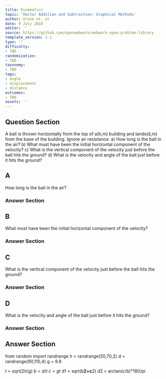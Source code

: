 ```yaml
---
title: Kinematics
topic: 'Vector Addition and Subtraction: Graphical Methods'
author: Urone et. al
date: 9 July 2018
editor: ''
source: https://github.com/openwebwork/webwork-open-problem-library
template_version: 1.1
type: ''
difficulty:
- TBD
randomization:
- TBD
taxonomy:
- TBD
tags:
- angle
- displacement
- distance
outcomes:
- TBD
assets: ''
---
```


## Question Section 

A ball is thrown horizontally from the top of a(h,m) building and lands(d,m) from the base of the building. Ignore air resistance.
a) How long is the ball in the air?
b) What must have been the initial horizontal component of the velocity?
c) What is the vertical component of the velocity just before the ball hits the ground?
d) What is the velocity and angle of the ball just before it hits the ground?

## A
How long is the ball in the air?
### Answer Section
## B
What must have been the initial horizontal component of the velocity?
### Answer Section
## C
What is the vertical component of the velocity just before the ball hits the ground?
### Answer Section
## D
What is the velocity and angle of the ball just before it hits the ground?
### Answer Section


## Answer Section

from random import randrange
h = randrange(50,70,2)
d = randrange(90,110,4)
g = 9.8

t = sqrt(2*h/g)
b = d/t
c = g*t
d1 = sqrt(b**2+c**2)
d2 = arctan(c/b)*180/pi